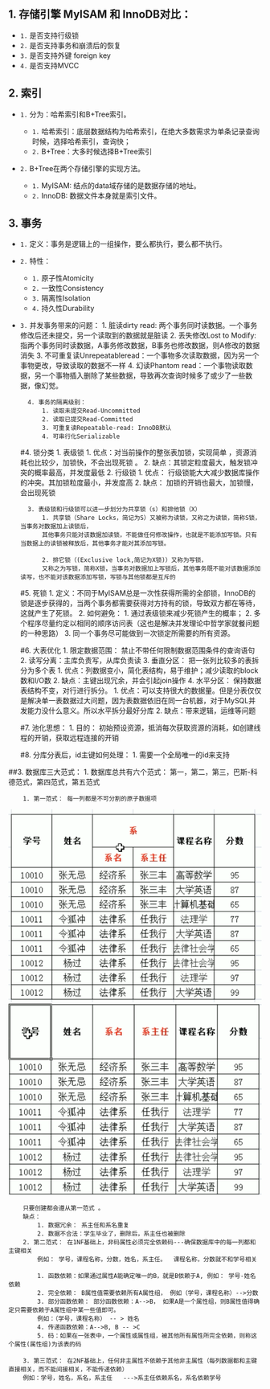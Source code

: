 
## 1. 存储引擎 MyISAM 和 InnoDB对比：
* `1.` 是否支持行级锁
* `2.` 是否支持事务和崩溃后的恢复
* `3.` 是否支持外键 foreign key
* `4.` 是否支持MVCC

## 2. 索引
* `1.` 分为：哈希索引和B+Tree索引。
    * `1.` 哈希索引：底层数据结构为哈希索引，在绝大多数需求为单条记录查询时候，选择哈希索引，查询快；
    * `2.` B+Tree：大多时候选择B+Tree索引

* `2.` B+Tree在两个存储引擎的实现方法。
    * `1.` MyISAM: 结点的data域存储的是数据存储的地址。
    * `2.` InnoDB: 数据文件本身就是索引文件。

## 3. 事务
* `1.` 定义：事务是逻辑上的一组操作，要么都执行，要么都不执行。
* `2.` 特性： 
    * `1.` 原子性Atomicity
    * `2.` 一致性Consistency
    * `3.` 隔离性Isolation
    * `4.` 持久性Durability

* `3.` 并发事务带来的问题：
            1. 脏读dirty read: 两个事务同时读数据。一个事务修改后还未提交，另一个读取到的数据就是脏读
            2. 丢失修改Lost to Modify: 指两个事务同时读数据，A事务修改数据，B事务也修改数据，则A修改的数据消失
            3. 不可重复读Unrepeatableread：一个事物多次读取数据，因为另一个事物更改，导致读取的数据不一样
            4. 幻读Phantom read：一个事物读取数据，另一个事物插入删除了某些数据，导致再次查询时候多了或少了一些数据，像幻觉。
        
		4. 事务的隔离级别：
			1. 读取未提交Read-Uncommitted
			2. 读取已提交Read-Committed
			3. 可重复读Repeatable-read: InnoDB默认
			4. 可串行化Serializable
	#4. 锁分类
		1. 表级锁
			1. 优点：对当前操作的整张表加锁，实现简单 ，资源消耗也比较少，加锁快，不会出现死锁 。
			2. 缺点：其锁定粒度最大，触发锁冲突的概率最高，并发度最低
		2. 行级锁
			1. 优点： 行级锁能大大减少数据库操作的冲突。其加锁粒度最小，并发度高
			2. 缺点： 加锁的开销也最大，加锁慢，会出现死锁
		
		3. 表级锁和行级锁可以进一步划分为共享锁（s）和排他锁（X）
			1. 共享锁（Share Locks，简记为S）又被称为读锁，又称之为读锁，简称S锁，当事务对数据加上读锁后，
			其他事务只能对该数据加读锁，不能做任何修改操作，也就是不能添加写锁。只有当数据上的读锁被释放后，其他事务才能对其添加写锁。
			
			2. 排它锁（(Exclusive lock,简记为X锁)）又称为写锁，
			又称之为写锁，简称X锁，当事务对数据加上写锁后，其他事务既不能对该数据添加读写，也不能对该数据添加写锁，写锁与其他锁都是互斥的		
		                 
	#5. 死锁
		1. 定义：不同于MyISAM总是一次性获得所需的全部锁，InnoDB的锁是逐步获得的，当两个事务都需要获得对方持有的锁，导致双方都在等待，这就产生了死锁。 
		2. 如何避免：
			1. 通过表级锁来减少死锁产生的概率；
			2. 多个程序尽量约定以相同的顺序访问表（这也是解决并发理论中哲学家就餐问题的一种思路）
			3. 同一个事务尽可能做到一次锁定所需要的所有资源。
	
	#6. 大表优化
		1. 限定数据范围： 禁止不带任何限制数据范围条件的查询语句
		2. 读写分离：主库负责写，从库负责读
		3. 垂直分区： 把一张列比较多的表拆分为多个表
			1. 优点：列数据变小，简化表结构，易于维护；减少读取的block数和I/O数
			2. 缺点：主键出现冗余，并会引起join操作
		4. 水平分区： 保持数据表结构不变，对行进行拆分。
			1. 优点：可以支持很大的数据量。但是分表仅仅是解决单一表数据过大问题，因为表数据依旧在同一台机器，对于MySQL并发能力没什么意义。所以水平拆分最好分库
			2. 缺点：带来逻辑，运维等问题
		
	#7. 池化思想：
		1. 目的： 初始预设资源，抵消每次获取资源的消耗，如创建线程的开销，获取远程连接的开销
	
	#8. 分库分表后，id主键如何处理：
		1. 需要一个全局唯一的id来支持
		
		
		
##3. 数据库三大范式：
        1. 数据库总共有六个范式： 第一，第二，第三，巴斯-科德范式，第四范式，第五范式
        
        1. 第一范式： 每一列都是不可分割的原子数据项
        
![](../../Image/第一范式.png) ![](../../Image/第一范式2.png)             
        
        只要创建都会遵从第一范式 。 
        缺点： 
            1. 数据冗余： 系主任和系名重复
            2. 数据不合法：学生毕业了，删除后，系主任也被删除
        2. 第二范式： 在1NF基础上，非码属性必须完全依赖码---确保数据库中的每一列都和主键相关
            例如： 学号，课程名称，分数，姓名，系主任。  课程名称，分数就不和学号相关
            
            1. 函数依赖：如果通过属性A能确定唯一的B，就是B依赖于A, 例如： 学号-姓名  依赖
            2. 完全依赖： B属性值需要依赖所有A属性组， 例如（学号，课程名称）-->分数 
            3. 部分函数依赖： 部分函数依赖：A-->B， 如果A是一个属性组，则B属性值得确定只需要依赖于A属性组中某一些值即可。
            例如：（学号，课程名称） -- > 姓名
            4. 传递函数依赖：A-->B, B -- >C
            5. 码：如果在一张表中，一个属性或属性组，被其他所有属性所完全依赖，则称这个属性(属性组)为该表的码
            
        3. 第三范式： 在2NF基础上，任何非主属性不依赖于其他非主属性（每列数据都和主键直接相关，而不能间接相关，不能传递依赖）
        例如：学号，姓名，系名，系主任   --->系主任依赖系名，系名依赖学号